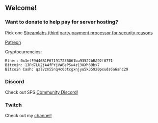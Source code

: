 ## Welcome!


### Want to donate to help pay for server hosting?

Pick one
[Streamlabs (third party payment processor for security reasons](https://streamlabs.com/scornpole)

[Patreon](https://patreon.com/scornpole)

Cryptocurrencies:
```
Ether: 0x3efF9d46B1F671917236061ba93522bBA92f0771
Bitcoin: 1JPd7LU2jA4fPYjVABePSw4z138Xh39bx7
Bitcoin Cash: qzlvzm55nq4c03tcgxnjyu5k35920pxuds6a6snc29
```


### Discord
Check out SPS [Community Discord!](https://discord.gg/A99XCSJ)

### Twitch
Check out my [channel!](https://twitch.tv/scornpole/)
